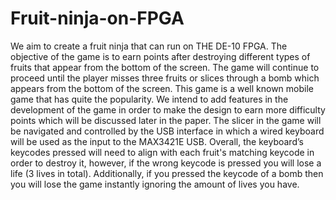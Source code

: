 # Fruit-ninja-on-FPGA
We aim to create a fruit ninja that can run on THE DE-10 FPGA. The objective of the game is to earn points after destroying different types of fruits that appear from the bottom of the screen. The game will continue to proceed until the player misses three fruits or slices through a bomb which appears from the bottom of the screen. This game is a well known mobile game that has quite the popularity. We intend to add features in the development of the game in order to make the design to earn more difficulty points which will be discussed later in the paper. The slicer in the game will be navigated and controlled by the USB interface in which a wired keyboard will be used as the input to the MAX3421E USB. Overall, the keyboard’s keycodes pressed will need to align with each fruit's matching keycode in order to destroy it, however, if the wrong keycode is pressed you will lose a life (3 lives in total). Additionally, if you pressed the keycode of a bomb then you will lose the game instantly ignoring the amount of lives you have.

